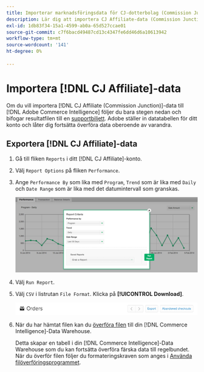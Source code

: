 ```yaml
---
title: Importerar marknadsföringsdata för CJ-dotterbolag (Commission Junction)
description: Lär dig att importera CJ Affiliate-data (Commission Junction) till  [!DNL Commerce Intelligence].L Commerce Intelligence&rbrack;.
exl-id: 1db83f34-15a1-4599-ab0a-65d527ccae01
source-git-commit: c7f6bacd49487cd13c4347fe6dd46d6a10613942
workflow-type: tm+mt
source-wordcount: '141'
ht-degree: 0%

---
```


# Importera [!DNL CJ Affiliate]-data

Om du vill importera [!DNL CJ Affiliate (Commission Junction)]-data till [!DNL Adobe Commerce Intelligence] följer du bara stegen nedan och bifogar resultatfilen till en [supportbiljett](https://experienceleague.adobe.com/docs/commerce-knowledge-base/kb/troubleshooting/miscellaneous/mbi-service-policies.html?lang=sv-SE). Adobe ställer in datatabellen för ditt konto och låter dig fortsätta överföra data oberoende av varandra.

## Exportera [!DNL CJ Affiliate]-data

1. Gå till fliken `Reports` i ditt [!DNL CJ Affiliate]-konto.

1. Välj `Report Options` på fliken `Performance`.

1. Ange `Performance By` som lika med `Program`, `Trend` som är lika med `Daily` och `Date Range` som är lika med det datumintervall som granskas.

   ![export-cj-affiliate-data](../../../assets/export-cj-affiliate-data-1.png)<!--{:.zoom}-->

1. Välj `Run Report`.

1. Välj `CSV` i listrutan `File Format`.  Klicka på **[!UICONTROL Download]**.

   ![exportera cj-filialdata](../../../assets/export-an-individual-order-2.jpg)<!--{:.zoom}-->

1. När du har hämtat filen kan du [överföra filen](../connecting-data/using-file-uploader.md) till din [!DNL Commerce Intelligence]-Data Warehouse.

   Detta skapar en tabell i din [!DNL Commerce Intelligence]-Data Warehouse som du kan fortsätta överföra färska data till regelbundet. När du överför filen följer du formateringskraven som anges i [Använda filöverföringsprogrammet](../connecting-data/using-file-uploader.md).
